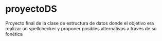 # proyectoDS
Proyecto final de la clase de estructura de datos donde el objetivo era realizar un spellchecker y proponer posibles alternativas a través de su fonética
